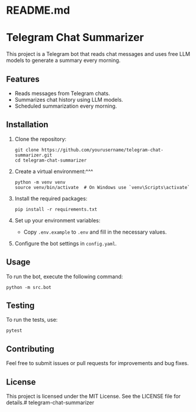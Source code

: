 # README.md

# Telegram Chat Summarizer

This project is a Telegram bot that reads chat messages and uses free LLM models to generate a summary every morning. 

## Features

- Reads messages from Telegram chats.
- Summarizes chat history using LLM models.
- Scheduled summarization every morning.

## Installation

1. Clone the repository:
   ```
   git clone https://github.com/yourusername/telegram-chat-summarizer.git
   cd telegram-chat-summarizer
   ```

2. Create a virtual environment:^^^
   ```
   python -m venv venv
   source venv/bin/activate  # On Windows use `venv\Scripts\activate`
   ```

3. Install the required packages:
   ```
   pip install -r requirements.txt
   ```

4. Set up your environment variables:
   - Copy `.env.example` to `.env` and fill in the necessary values.

5. Configure the bot settings in `config.yaml`.

## Usage

To run the bot, execute the following command:
```
python -m src.bot
```

## Testing

To run the tests, use:
```
pytest
```

## Contributing

Feel free to submit issues or pull requests for improvements and bug fixes.

## License

This project is licensed under the MIT License. See the LICENSE file for details.#   t e l e g r a m - c h a t - s u m m a r i z e r 
 
 